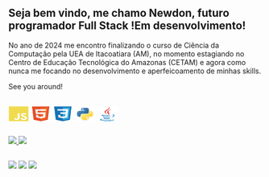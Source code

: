 ## Seja bem vindo, me chamo Newdon, futuro programador Full Stack !Em desenvolvimento!

No ano de 2024 me encontro finalizando o curso de Ciência da Computação pela UEA de Itacoatiara (AM), no momento estagiando no Centro de Educação Tecnológica do Amazonas (CETAM) e agora como nunca me focando no desenvolvimento e aperfeicoamento de minhas skills. 

See you around!

<div style="display: inline_block"><br>
  <img align="center" alt="Newdon-Js" height="30" width="40" src="https://raw.githubusercontent.com/devicons/devicon/master/icons/javascript/javascript-plain.svg">
<!--   <img align="center" alt="Newdon-Ts" height="30" width="40" src="https://raw.githubusercontent.com/devicons/devicon/master/icons/typescript/typescript-plain.svg"> -->
<!--   <img align="center" alt="Newdon-React" height="30" width="40" src="https://raw.githubusercontent.com/devicons/devicon/master/icons/react/react-original.svg"> -->
  <img align="center" alt="Newdon-HTML" height="30" width="40" src="https://raw.githubusercontent.com/devicons/devicon/master/icons/html5/html5-original.svg">
  <img align="center" alt="Newdon-CSS" height="30" width="40" src="https://raw.githubusercontent.com/devicons/devicon/master/icons/css3/css3-original.svg">
  <img align="center" alt="Newdon-Python" height="30" width="40" src="https://raw.githubusercontent.com/devicons/devicon/master/icons/python/python-original.svg">
  <img align="center" alt="Newdon-Java" height="30" width="40" src="https://raw.githubusercontent.com/devicons/devicon/master/icons/java/java-original.svg">
<!--   <img align="center" alt="Newdon-Csharp" height="30" width="40" src="https://raw.githubusercontent.com/devicons/devicon/master/icons/csharp/csharp-original.svg"> -->
</div>

##

<div>
  <a href="https://github.com/Neill-Ataide">
  <img height="160em" src="https://github-readme-stats.vercel.app/api?username=Neill-Ataide&show_icons=true&theme=dark&include_all_commits=true&count_private=true"/>
  <img height="160em" src="https://github-readme-stats.vercel.app/api/top-langs/?username=Neill-Ataide&layout=compact&langs_count=7&theme=dark"/>
</div>

##

<div>
  <a href="https://www.instagram.com/neill_ataide/" target="_blank"><img src="https://img.shields.io/badge/-Instagram-%23E4405F?style=for-the-badge&logo=instagram&logoColor=white" target="_blank"></a>
  <a href="https://www.linkedin.com/in/newdon-ataide-aa14581b7/" target="_blank"><img src="https://img.shields.io/badge/-LinkedIn-%230077B5?style=for-the-badge&logo=linkedin&logoColor=white" target="_blank"></a> 
  <a href = "mailto:newdonataide2k19@gmail.com"><img src="https://img.shields.io/badge/-Gmail-%23333?style=for-the-badge&logo=gmail&logoColor=white" target="_blank"></a>
</div>
